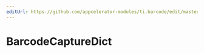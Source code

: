 ```yaml
---
editUrl: https://github.com/appcelerator-modules/ti.barcode/edit/master/apidoc/BarcodeModule.yml
---
```

# BarcodeCaptureDict

<TypeHeader/>

<ApiDocs/>
